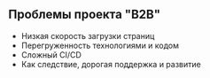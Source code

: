 ## Проблемы проекта "B2B"

-  Низкая скорость загрузки страниц
-  Перегруженность технологиями и кодом
-  Сложный CI/CD
-  Как следствие, дорогая поддержка и развитие

